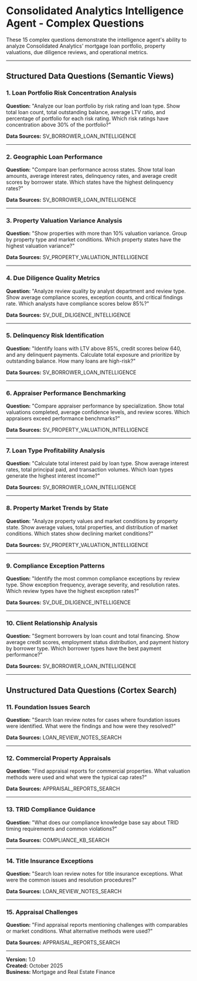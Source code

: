 # Consolidated Analytics Intelligence Agent - Complex Questions

These 15 complex questions demonstrate the intelligence agent's ability to analyze Consolidated Analytics' mortgage loan portfolio, property valuations, due diligence reviews, and operational metrics.

---

## Structured Data Questions (Semantic Views)

### 1. Loan Portfolio Risk Concentration Analysis

**Question:** "Analyze our loan portfolio by risk rating and loan type. Show total loan count, total outstanding balance, average LTV ratio, and percentage of portfolio for each risk rating. Which risk ratings have concentration above 30% of the portfolio?"

**Data Sources:** SV_BORROWER_LOAN_INTELLIGENCE

---

### 2. Geographic Loan Performance

**Question:** "Compare loan performance across states. Show total loan amounts, average interest rates, delinquency rates, and average credit scores by borrower state. Which states have the highest delinquency rates?"

**Data Sources:** SV_BORROWER_LOAN_INTELLIGENCE

---

### 3. Property Valuation Variance Analysis

**Question:** "Show properties with more than 10% valuation variance. Group by property type and market conditions. Which property states have the highest valuation variance?"

**Data Sources:** SV_PROPERTY_VALUATION_INTELLIGENCE

---

### 4. Due Diligence Quality Metrics

**Question:** "Analyze review quality by analyst department and review type. Show average compliance scores, exception counts, and critical findings rate. Which analysts have compliance scores below 85%?"

**Data Sources:** SV_DUE_DILIGENCE_INTELLIGENCE

---

### 5. Delinquency Risk Identification

**Question:** "Identify loans with LTV above 85%, credit scores below 640, and any delinquent payments. Calculate total exposure and prioritize by outstanding balance. How many loans are high-risk?"

**Data Sources:** SV_BORROWER_LOAN_INTELLIGENCE

---

### 6. Appraiser Performance Benchmarking

**Question:** "Compare appraiser performance by specialization. Show total valuations completed, average confidence levels, and review scores. Which appraisers exceed performance benchmarks?"

**Data Sources:** SV_PROPERTY_VALUATION_INTELLIGENCE

---

### 7. Loan Type Profitability Analysis

**Question:** "Calculate total interest paid by loan type. Show average interest rates, total principal paid, and transaction volumes. Which loan types generate the highest interest income?"

**Data Sources:** SV_BORROWER_LOAN_INTELLIGENCE

---

### 8. Property Market Trends by State

**Question:** "Analyze property values and market conditions by property state. Show average values, total properties, and distribution of market conditions. Which states show declining market conditions?"

**Data Sources:** SV_PROPERTY_VALUATION_INTELLIGENCE

---

### 9. Compliance Exception Patterns

**Question:** "Identify the most common compliance exceptions by review type. Show exception frequency, average severity, and resolution rates. Which review types have the highest exception rates?"

**Data Sources:** SV_DUE_DILIGENCE_INTELLIGENCE

---

### 10. Client Relationship Analysis

**Question:** "Segment borrowers by loan count and total financing. Show average credit scores, employment status distribution, and payment history by borrower type. Which borrower types have the best payment performance?"

**Data Sources:** SV_BORROWER_LOAN_INTELLIGENCE

---

## Unstructured Data Questions (Cortex Search)

### 11. Foundation Issues Search

**Question:** "Search loan review notes for cases where foundation issues were identified. What were the findings and how were they resolved?"

**Data Sources:** LOAN_REVIEW_NOTES_SEARCH

---

### 12. Commercial Property Appraisals

**Question:** "Find appraisal reports for commercial properties. What valuation methods were used and what were the typical cap rates?"

**Data Sources:** APPRAISAL_REPORTS_SEARCH

---

### 13. TRID Compliance Guidance

**Question:** "What does our compliance knowledge base say about TRID timing requirements and common violations?"

**Data Sources:** COMPLIANCE_KB_SEARCH

---

### 14. Title Insurance Exceptions

**Question:** "Search loan review notes for title insurance exceptions. What were the common issues and resolution procedures?"

**Data Sources:** LOAN_REVIEW_NOTES_SEARCH

---

### 15. Appraisal Challenges

**Question:** "Find appraisal reports mentioning challenges with comparables or market conditions. What alternative methods were used?"

**Data Sources:** APPRAISAL_REPORTS_SEARCH

---

**Version:** 1.0  
**Created:** October 2025  
**Business:** Mortgage and Real Estate Finance

